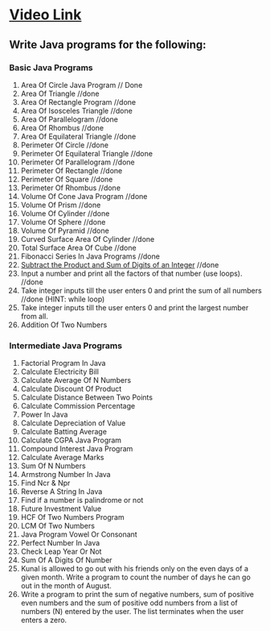 # [Video Link](https://youtu.be/ldYLYRNaucM)
## Write Java programs for the following: 

### Basic Java Programs
1. Area Of Circle Java Program  // Done
2. Area Of Triangle //done
3. Area Of Rectangle Program //done
4. Area Of Isosceles Triangle //done
5. Area Of Parallelogram //done
6. Area Of Rhombus //done
7. Area Of Equilateral Triangle //done
8. Perimeter Of Circle //done
9. Perimeter Of Equilateral Triangle  //done
10. Perimeter Of Parallelogram //done
11. Perimeter Of Rectangle //done
12. Perimeter Of Square //done
13. Perimeter Of Rhombus //done
14. Volume Of Cone Java Program //done
15. Volume Of Prism //done
16. Volume Of Cylinder //done
17. Volume Of Sphere //done
18. Volume Of Pyramid //done
19. Curved Surface Area Of Cylinder //done
20. Total Surface Area Of Cube //done
21. Fibonacci Series In Java Programs //done
22. [Subtract the Product and Sum of Digits of an Integer](https://leetcode.com/problems/subtract-the-product-and-sum-of-digits-of-an-integer/) //done
23. Input a number and print all the factors of that number (use loops). //done
24. Take integer inputs till the user enters 0 and print the sum of all numbers //done
(HINT: while loop)
25. Take integer inputs till the user enters 0 and print the largest number from
all.
26. Addition Of Two Numbers

### Intermediate Java Programs
1. Factorial Program In Java
2. Calculate Electricity Bill
3. Calculate Average Of N Numbers
4. Calculate Discount Of Product
5. Calculate Distance Between Two Points 
6. Calculate Commission Percentage
7. Power In Java
8. Calculate Depreciation of Value
9. Calculate Batting Average
10. Calculate CGPA Java Program
11. Compound Interest Java Program
12. Calculate Average Marks
13. Sum Of N Numbers
14. Armstrong Number In Java
15. Find Ncr & Npr
16. Reverse A String In Java
17. Find if a number is palindrome or not 
18. Future Investment Value
19. HCF Of Two Numbers Program
20. LCM Of Two Numbers
21. Java Program Vowel Or Consonant 
22. Perfect Number In Java
23. Check Leap Year Or Not
24. Sum Of A Digits Of Number
25. Kunal is allowed to go out with his friends only on the even days of a given month. Write a program to count the number of days he can go out in the month of August.
26. Write a program to print the sum of negative numbers, sum of positive even numbers and the sum of positive odd numbers from a list of numbers (N) entered by the user. The list terminates when the user enters a zero.
